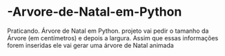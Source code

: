 # -Arvore-de-Natal-em-Python
Praticando. Árvore de Natal em Python. 
projeto vai pedir o tamanho da Árvore (em centímetros) e depois a largura. Assim que essas informações forem inseridas ele vai gerar uma árvore de Natal animada
